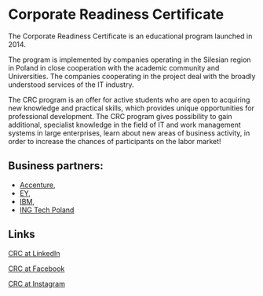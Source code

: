 # Corporate Readiness Certificate

The Corporate Readiness Certificate is an educational program launched in 2014.

The program is implemented by companies operating in the Silesian region in Poland in close cooperation with the academic community and Universities. The companies cooperating in the project deal with the broadly understood services of the IT industry.

The CRC program is an offer for active students who are open to acquiring new knowledge and practical skills, which provides unique opportunities for professional development.
The CRC program gives possibility to gain additional, specialist knowledge in the field of IT and work management systems in large enterprises, learn about new areas of business activity, in order to increase the chances of participants on the labor market!

## Business partners:
- [Accenture](https://www.accenture.com), 
- [EY](https://www.ey.com), 
- [IBM](https://www.ibm.com), 
- [ING Tech Poland](https://ingtechpoland.com/en)

## Links

[CRC at LinkedIn](https://www.linkedin.com/company/corporate-readiness-certificate)

[CRC at Facebook](https://m.facebook.com/ProgramCRC/)

[CRC at Instagram](https://www.instagram.com/program_crc/)
